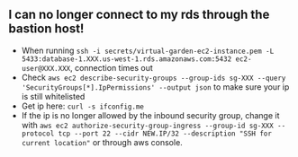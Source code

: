 ## I can no longer connect to my rds through the bastion host! ##
  * When running `ssh -i secrets/virtual-garden-ec2-instance.pem -L 5433:database-1.XXX.us-west-1.rds.amazonaws.com:5432 ec2-user@XXX.XXX`, connection times out
  * Check `aws ec2 describe-security-groups --group-ids sg-XXX --query 'SecurityGroups[*].IpPermissions' --output json` to make sure your ip is still whitelisted
  * Get ip here: `curl -s ifconfig.me`
  * If the ip is no longer allowed by the inbound security group, change it with `aws ec2 authorize-security-group-ingress --group-id sg-XXX --protocol tcp --port 22 --cidr NEW.IP/32 --description "SSH for current location"` or through aws console.